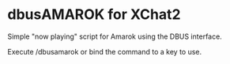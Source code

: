 dbusAMAROK for XChat2
=====================

Simple "now playing" script for Amarok using the DBUS interface.

Execute /dbusamarok or bind the command to a key to use.
